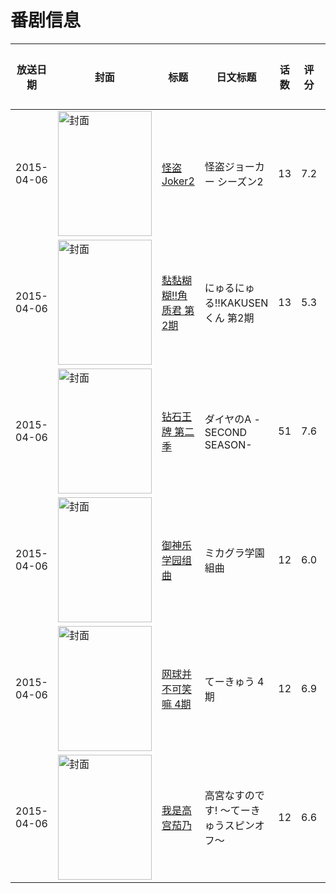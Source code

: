 # 番剧信息

|放送日期|封面|标题|日文标题|话数|评分|评分人数|
|---|---|---|---|---|---|---|
|2015-04-06|<img src="https://lain.bgm.tv/pic/cover/c/f4/c4/122864_3G1ww.jpg" alt="封面" style="width:150px;height:200px;object-fit:cover;">|[怪盗Joker2](https://bangumi.tv/subject/122864)|怪盗ジョーカー シーズン2|13|7.2|154人评分|
|2015-04-06|<img src="https://lain.bgm.tv/pic/cover/c/73/a2/127172_Dr6l5.jpg" alt="封面" style="width:150px;height:200px;object-fit:cover;">|[黏黏糊糊!!角质君 第2期](https://bangumi.tv/subject/127172)|にゅるにゅる!!KAKUSENくん 第2期|13|5.3|47人评分|
|2015-04-06|<img src="https://lain.bgm.tv/pic/cover/c/1c/90/129844_NwzEg.jpg" alt="封面" style="width:150px;height:200px;object-fit:cover;">|[钻石王牌 第二季](https://bangumi.tv/subject/129844)|ダイヤのA -SECOND SEASON-|51|7.6|669人评分|
|2015-04-06|<img src="https://lain.bgm.tv/pic/cover/c/54/8e/119886_SJVan.jpg" alt="封面" style="width:150px;height:200px;object-fit:cover;">|[御神乐学园组曲](https://bangumi.tv/subject/119886)|ミカグラ学園組曲|12|6.0|892人评分|
|2015-04-06|<img src="https://lain.bgm.tv/pic/cover/c/c2/39/91322_71Rx1.jpg" alt="封面" style="width:150px;height:200px;object-fit:cover;">|[网球并不可笑嘛 4期](https://bangumi.tv/subject/91322)|てーきゅう 4期|12|6.9|675人评分|
|2015-04-06|<img src="https://lain.bgm.tv/pic/cover/c/bd/49/120042_1TTZ3.jpg" alt="封面" style="width:150px;height:200px;object-fit:cover;">|[我是高宫茄乃](https://bangumi.tv/subject/120042)|高宮なすのです! 〜てーきゅうスピンオフ〜|12|6.6|378人评分|
